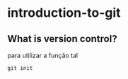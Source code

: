 # introduction-to-git


## What is version control?


para utilizar a função tal 

```
git init
```
